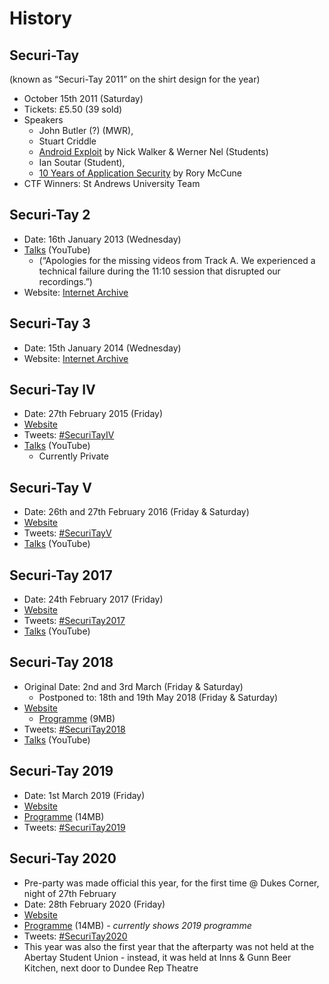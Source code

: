 # History

## Securi-Tay <a id="securi-tay1"></a>

\(known as “Securi-Tay 2011” on the shirt design for the year\)

* October 15th 2011 \(Saturday\)
* Tickets: £5.50 \(39 sold\)
* Speakers
  * John Butler \(?\) \(MWR\),
  * Stuart Criddle
  * [Android Exploit](https://www.youtube.com/watch?v=bPjkYpvh3VE) by Nick Walker & Werner Nel \(Students\)
  * Ian Soutar \(Student\),
  * [10 Years of Application Security](https://www.youtube.com/watch?v=LKAycjrfxM0) by Rory McCune
* CTF Winners: St Andrews University Team

## Securi-Tay 2 <a id="securi-tay_2"></a>

* Date: 16th January 2013 \(Wednesday\)
* [Talks](https://www.youtube.com/playlist?list=PL2Nv8J__40K29OGsyNURKOxmsI6JYuy9b) \(YouTube\)
  * \(“Apologies for the missing videos from Track A. We experienced a technical failure during the 11:10 session that disrupted our recordings.”\)
* Website: [Internet Archive](https://web.archive.org/web/20121121201749/https://securi-tay.co.uk)

## Securi-Tay 3 <a id="securi-tay_3"></a>

* Date: 15th January 2014 \(Wednesday\)
* Website: [Internet Archive](https://web.archive.org/web/20131215005359/http://securi-tay.co.uk/)

## Securi-Tay IV <a id="securi-tay_iv"></a>

* Date: 27th February 2015 \(Friday\)
* [Website](https://2015.securi-tay.co.uk/)
* Tweets: [\#SecuriTayIV](https://twitter.com/search?q=%23SecuriTayIV)
* [Talks](https://www.youtube.com/playlist?list=PLqjUlpQ6EnBywH5y9Ap92-usJdVlfPAFg) \(YouTube\)
  * Currently Private

## Securi-Tay V <a id="securi-tay_v"></a>

* Date: 26th and 27th February 2016 \(Friday & Saturday\)
* [Website](https://2016.securi-tay.co.uk/)
* Tweets: [\#SecuriTayV](https://twitter.com/search?q=%23SecuriTayV)
* [Talks](https://www.youtube.com/playlist?list=PLqjUlpQ6EnByIZpuG-P9kgpDa2ao_YJwn) \(YouTube\)

## Securi-Tay 2017 <a id="securi-tay_2017"></a>

* Date: 24th February 2017 \(Friday\)
* [Website](https://2017.securi-tay.co.uk/)
* Tweets: [\#SecuriTay2017](https://twitter.com/search?q=%23SecuriTay2017)
* [Talks](https://www.youtube.com/playlist?list=PLqjUlpQ6EnByc0mpipwGU0dyPRdC1dC-k) \(YouTube\)

## Securi-Tay 2018 <a id="securi-tay_2018"></a>

* Original Date: 2nd and 3rd March \(Friday & Saturday\)
  * Postponed to: 18th and 19th May 2018 \(Friday & Saturday\)
* [Website](https://2018.securi-tay.co.uk/)
  * [Programme](https://2018.securi-tay.co.uk/assets/programme.pdf) \(9MB\)
* Tweets: [\#SecuriTay2018](https://twitter.com/search?q=%23SecuriTay2018)
* [Talks](https://www.youtube.com/playlist?list=PLqjUlpQ6EnBymGb_-_12kcEzqSlx6o3TZ) \(YouTube\)

## Securi-Tay 2019 <a id="securi-tay_2019"></a>

* Date: 1st March 2019 \(Friday\)
* [Website](https://2019.securi-tay.co.uk/)
* [Programme](https://2019.securi-tay.co.uk/assets/programme.pdf) \(14MB\)
* Tweets: [\#SecuriTay2019](https://twitter.com/search?f=tweets&q=%23SecuriTay2019)

## Securi-Tay 2020 <a id="securi-tay_2020"></a>

* Pre-party was made official this year, for the first time @ Dukes Corner, night of 27th February
* Date: 28th February 2020 \(Friday\)
* [Website](https://2020.securi-tay.co.uk/)
* [Programme](https://2020.securi-tay.co.uk/assets/programme.pdf) \(14MB\) _- currently shows 2019 programme_
* Tweets: [\#SecuriTay2020](https://twitter.com/search?f=tweets&q=%23SecuriTay2020)
* This year was also the first year that the afterparty was not held at the Abertay Student Union - instead, it was held at Inns & Gunn Beer Kitchen, next door to Dundee Rep Theatre

